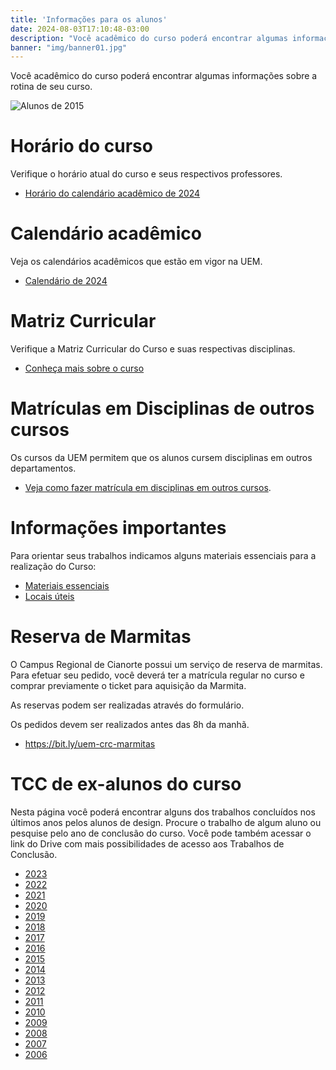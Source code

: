 ```yaml
---
title: 'Informações para os alunos'
date: 2024-08-03T17:10:48-03:00
description: "Você acadêmico do curso poderá encontrar algumas informações sobre a rotina de seu curso."
banner: "img/banner01.jpg"
---
```

Você acadêmico do curso poderá encontrar algumas informações sobre a rotina de seu curso.

![Alunos de 2015](/img/blog/2024/23270483_1466922180096035_3015897837712355238_o.jpg)

# Horário do curso 

Verifique o horário atual do curso e seus respectivos professores. 

- [Horário do calendário acadêmico de 2024](<2024/2024.02.01 Horário do Design - 1o e 2o semestres de 2024 v.30.pdf>)

# Calendário acadêmico
Veja os calendários acadêmicos que estão em vigor na UEM. 
- [Calendário de 2024](http://www.scs.uem.br/2024/cep/001cep2024.htm)

# Matriz Curricular
Verifique a Matriz Curricular do Curso e suas respectivas disciplinas. 

- [Conheça mais sobre o curso](/institucional/curso)

# Matrículas em Disciplinas de outros cursos
Os cursos da UEM permitem que os alunos cursem disciplinas em outros departamentos. 

 - [Veja como fazer matrícula em disciplinas em outros cursos](/blog/2024/matricula-outros-cursos).

# Informações importantes

Para orientar seus trabalhos indicamos alguns materiais essenciais para a realização do Curso:

- [Materiais essenciais](/blog/2019/03/guia-do-estudante-materiais-essenciais-2/)
- [Locais úteis](/blog/2019/02/guia-do-estudante-locais-uteis-2/)

# Reserva de Marmitas
O Campus Regional de Cianorte possui um serviço de reserva de marmitas. Para efetuar seu pedido, você deverá ter a matrícula regular no curso e comprar previamente o ticket para aquisição da Marmita.

As reservas podem ser realizadas através do formulário. 

Os pedidos devem ser realizados antes das 8h da manhã.

- https://bit.ly/uem-crc-marmitas

# TCC de ex-alunos do curso

Nesta página você poderá encontrar alguns dos trabalhos concluídos nos últimos anos pelos alunos de design. Procure o trabalho de algum aluno ou pesquise pelo ano de conclusão do curso. Você pode também acessar o link do Drive com mais possibilidades de acesso aos Trabalhos de Conclusão. 

* [2023](<trabalhos-de-2023> "Trabalhos de 2023")
* [2022](<trabalhos-de-2022> "Trabalhos de 2022")
* [2021](<trabalhos-de-2021> "Trabalhos de 2021")
* [2020](<trabalhos-de-2020> "Trabalhos de 2020")
* [2019](<trabalhos-de-2019> "Trabalhos de 2019")
* [2018](<trabalhos-de-2018> "Trabalhos de 2018")
* [2017](<trabalhos-de-2017> "Trabalhos de 2017")
* [2016](<trabalhos-de-2016> "Trabalhos de 2016")
* [2015](<trabalhos-de-2015> "Trabalhos de 2015")
* [2014](<trabalhos-de-2014> "Trabalhos de 2014")
* [2013](<trabalhos-de-2013> "Trabalhos de 2013")
* [2012](<trabalhos-de-2012> "Trabalhos de 2012")
* [2011](<trabalhos-de-2011> "Trabalhos de 2011")
* [2010](<trabalhos-de-2010> "Trabalhos de 2010")
* [2009](<trabalhos-de-2009> "Trabalhos de 2009")
* [2008](<trabalhos-de-2008> "Trabalhos de 2008")
* [2007](<trabalhos-de-2007> "Trabalhos de 2007")
* [2006](<trabalhos-de-2006> "Trabalhos de 2006")
